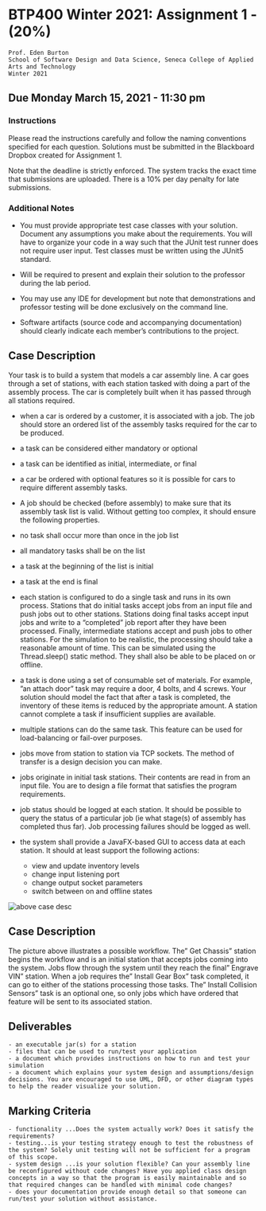 # BTP400 Winter 2021: Assignment 1 - (20%)

```
Prof. Eden Burton
School of Software Design and Data Science, Seneca College of Applied Arts and Technology
Winter 2021
```
## Due Monday March 15, 2021 - 11:30 pm

### Instructions
Please read the instructions carefully and follow the naming conventions specified for each question. Solutions must be submitted in the Blackboard Dropbox created for Assignment 1.

Note that the deadline is strictly enforced. The system tracks the exact time that submissions are uploaded. There is a 10% per day penalty for late submissions.

### Additional Notes
- You must provide appropriate test case classes with your solution. Document any assumptions you make about the requirements. You will have to organize your code in a way such that the JUnit test runner does not require user input. Test classes must be written using the JUnit5 standard.

- Will be required to present and explain their solution to the professor during the lab period.

- You may use any IDE for development but note that demonstrations and professor testing will be done exclusively on the command line.

- Software artifacts (source code and accompanying documentation) should clearly indicate each member’s contributions to the project.

## Case Description

Your task is to build a system that models a car assembly line. A car goes through a set of stations, with each station tasked with doing a part of the assembly process. The car is completely built when it has passed through all stations required.

- when a car is ordered by a customer, it is associated with a job. The job should store an ordered list of the assembly tasks required for the car to be produced.
- a task can be considered either mandatory or optional
- a task can be identified as initial, intermediate, or final
- a car be ordered with optional features so it is possible for cars to require different assembly tasks.
- A job should be checked (before assembly) to make sure that its assembly task list is valid. Without getting too complex, it should ensure the following properties.
- no task shall occur more than once in the job list
- all mandatory tasks shall be on the list
- a task at the beginning of the list is initial
- a task at the end is final

- each station is configured to do a single task and runs in its own process. Stations that do initial tasks accept jobs from an input file and push jobs out to other stations. Stations doing final tasks accept input jobs and write to a “completed” job report after they have been processed. Finally, intermediate stations accept and push jobs to other stations. For the simulation to be realistic, the processing should take a reasonable amount of time. This can be simulated using the Thread.sleep() static method. They shall also be able to be placed on or offline.
- a task is done using a set of consumable set of materials. For example, ”an attach door” task may require a door, 4 bolts, and 4 screws. Your solution should model the fact that after a task is completed, the inventory of these items is reduced by the appropriate amount. A station cannot complete a task if insufficient supplies are available.
- multiple stations can do the same task. This feature can be used for load-balancing or fail-over purposes.
- jobs move from station to station via TCP sockets. The method of transfer is a design decision you can make.
- jobs originate in initial task stations. Their contents are read in from an input file. You are to design a file format that satisfies the program requirements.
- job status should be logged at each station. It should be possible to query the status of a particular job (ie what stage(s) of assembly has completed thus far). Job processing failures should be logged as well.
- the system shall provide a JavaFX-based GUI to access data at each station. It should at least support the following actions:
  - view and update inventory levels
  - change input listening port
  - change output socket parameters
  - switch between on and offline states


![above case desc](https://user-images.githubusercontent.com/34140955/112237268-b1802080-8c18-11eb-9157-b9975095ce08.png)

## Case Description

The picture above illustrates a possible workflow. The” Get Chassis” station begins the workflow and is an initial station that accepts jobs coming into the system. Jobs flow through the system until they reach the final” Engrave VIN” station. When a job requires the” Install Gear Box” task completed, it can go to either of the stations processing those tasks. The” Install Collision Sensors” task is an optional one, so only jobs which have ordered that feature will be sent to its associated station.

## Deliverables

```
- an executable jar(s) for a station
- files that can be used to run/test your application
- a document which provides instructions on how to run and test your simulation
- a document which explains your system design and assumptions/design decisions. You are encouraged to use UML, DFD, or other diagram types to help the reader visualize your solution.
```

## Marking Criteria
```
- functionality ...Does the system actually work? Does it satisfy the requirements?
- testing...is your testing strategy enough to test the robustness of the system? Solely unit testing will not be sufficient for a program of this scope.
- system design ...is your solution flexible? Can your assembly line be reconfigured without code changes? Have you applied class design concepts in a way so that the program is easily maintainable and so that required changes can be handled with minimal code changes?
- does your documentation provide enough detail so that someone can run/test your solution without assistance.
```

